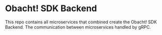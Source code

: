 # Obacht! SDK Backend

This repo contains all microservices that combined create the Obacht! SDK Backend.
The communication between microservices handled by gRPC.